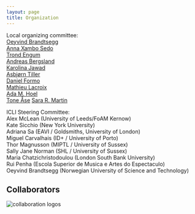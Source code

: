 ```yaml
---
layout: page
title: Organization
---
```


Local organizing committee:  
[Oeyvind Brandtsegg](https://www.ntnu.no/ansatte/oyvind.brandtsegg)  
[Anna Xambo Sedo](https://www.ntnu.no/ansatte/anna.xambo.sedo)  
[Trond Engum](https://www.ntnu.no/ansatte/trond.engum)  
[Andreas Bergsland](https://www.ntnu.no/ansatte/andreas.bergsland)  
[Karolina Jawad](https://cv2c.noblogs.org)  
[Asbjørn Tiller](https://www.ntnu.edu/employees/asbjorn.tiller)  
[Daniel Formo](https://www.ntnu.edu/employees/daniel.formo)  
[Mathieu Lacroix](https://www.ntnu.edu/employees/mathieu.lacroix)  
[Ada M. Hoel](http://adahoel.com/)  
[Tone Åse](https://www.ntnu.edu/employees/tone.ase) 
[Sara R. Martin](https://www.ntnu.edu/employees/sara.martin)

ICLI Steering Committee:  
Alex McLean (University of Leeds/FoAM Kernow)  
Kate Sicchio (New York University)  
Adriana Sa (EAVI / Goldsmiths, University of London)  
Miguel Carvalhais (ID+ / University of Porto)  
Thor Magnusson (MIPTL / University of Sussex)  
Sally Jane Norman (SHL / University of Sussex)  
Maria Chatzichristodoulou (London South Bank University)  
Rui Penha (Escola Superior de Musica e Artes do Espectaculo)  
Oeyvind Brandtsegg (Norwegian University of Science and Technology)
 
## Collaborators 

<img src="/liveinterfaces2020/assets/img/logos.png" alt="collaboration logos" />